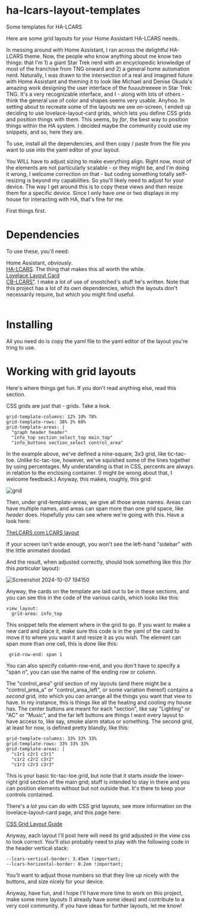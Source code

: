 # ha-lcars-layout-templates
Some templates for HA-LCARS

Here are some grid layouts for your Home Assistant HA-LCARS needs.

In messing around with Home Assistant, I ran across the delightful HA-LCARS theme. Now, the people who know anything about me know two things: that I'm 1) a giant Star Trek nerd with an encyclopedic knowledge of most of the franchise from TNG onward and 2) a general home automation nerd. Naturally, I was drawn to the intersection of a real and imagined future with Home Assistant and theming it to look like Michael and Denise Okuda's amazing work designing the user interface of the fuuuutreeeee in Star Trek: TNG. It's a very recognizable interface, and I - along with lots of others - think the general use of color and shapes seems very usable. Anyhoo. In setting about to recreate some of the layouts we see on-screen, I ended up deciding to use lovelace-layout-card grids, which lets you define CSS grids and position things with them. This seems, by *far*, the best way to position things within the HA system. I decided maybe the community could use my snippets, and so, here they are.

To use, install all the dependencies, and then copy / paste from the file you want to use into the yaml editor of your layout.

You WILL have to adjust sizing to make everything align. Right now, most of the elements are not particularly scalable - or they might be, and I'm doing it wrong, I welcome correction on that - but coding something totally self-resizing is beyond my capabilities. So you'll likely need to adjust for your device. The way I get around this is to copy these views and then resize them for a specific device. Since I only have one or two displays in my house for interacting with HA, that's fine for me.

First things first.

<h1>Dependencies</h1>

To use these, you'll need:

Home Assistant, *obviously*.<br>
<a href="https://github.com/th3jesta/ha-lcars">HA-LCARS</a>. The thing that makes this all worth the while.<br>
<a href="https://github.com/thomasloven/lovelace-layout-card">Lovelace Layout Card</a><br>
<a href="https://github.com/snootched/cb-lcars">CB-LCARS"</a>. I make a lot of use of snootched's stuff he's written. Note that this project has a lot of its own dependencies, which the layouts don't necessarily require, but which you might find useful.<br><br>

<h1>Installing</h1>

All you need do is copy the yaml file to the yaml editor of the layout you're tring to use.

<h1>Working with grid layouts</h1>

Here's where things get fun. If you don't read anything else, read this section.

CSS grids are just that - grids. Take a look.

```
grid-template-columns: 12% 10% 78%
grid-template-rows: 38% 2% 60%
grid-template-areas: |
  "graph header header"
  "info_top section_select_top main_top"
  "info_buttons section_select control_area"
```

In the example above, we've defined a nine-square, 3x3 grid, like tic-tac-toe. _Unlike_ tic-tac-toe, however, we've squished some of the lines together by using percentages. My understanding is that in CSS, percents are always in relation to the enclosing container. (I might be wrong about that, I welcome feedback.) Anyway, this makes, roughly, this grid:

![grid](https://github.com/user-attachments/assets/e110a1c7-10f8-4506-9d26-e4fdcdccccbf)

Then, under grid-template-areas, we give all those areas names. Areas can have multiple names, and areas can span more than one grid space, like _header_ does. Hopefully you can see where we're going with this. Have a look here:

<a href="https://www.thelcars.com/themes/nemesis-blue.html">TheLCARS.com LCARS layout</a>

If your screen isn't wide enough, you won't see the left-hand "sidebar" with the little animated doodad.

And the result, when adjusted correctly, should look something like this (for this _particular_ layout):

![Screenshot 2024-10-07 194150](https://github.com/user-attachments/assets/6da94ffd-f5e3-4314-8e00-85ff632e5633)

Anyway, the cards on the template are laid out to be in these sections, and you can see this in the code of the various cards, which looks like this:

```
view_layout:
  grid-area: info_top
```

This snippet tells the element where in the grid to go. If you want to make a new card and place it, make sure this code is in the yaml of the card to move it to where you want it and resize it as you wish. The element can span more than one cell, this is done like this:

```
 grid-row-end: span 1
```

You can also specify column-row-end, and you don't have to specify a "span _n_", you can use the name of the ending row or column.

The "control_area" grid section of my layouts (and there might be a "control_area_a" or "control_area_left", or some variation thereof) contains a _second_ grid, into which you can arrange all the things you want that view to have. In my instance, this is things like all the heating and cooling my house has. The center buttons are meant for each "section", like say "Lighting" or "AC" or "Music", and the far left buttons are things I want every layout to have access to, like say, smoke alarm status or something. The second grid, at least for now, is defined pretty blandly, like this:

```
grid-template-columns: 33% 33% 33%
grid-template-rows: 33% 33% 33%
grid-template-areas: |
  "c1r1 c2r1 c3r1"
  "c1r2 c2r2 c3r2"
  "c1r3 c2r3 c3r3"
```

This is your basic tic-tac-toe grid, but note that it starts _inside_ the lower-right grid section of the main grid; stuff is intended to stay in there and you can position elements without but not outside that. It's there to keep your controls contained.

There's a _lot_ you can do with CSS grid layouts, see more information on the lovelace-layout-card page, and this page here:

<a href="https://css-tricks.com/snippets/css/complete-guide-grid/">CSS Grid Layout Guide</a>

Anyway, each layout I'll post here will need its grid adjusted in the view css to look correct. You'll _also_ probably need to play with the following code in the header vertical stack:

```
--lcars-vertical-border: 3.45em !important;
--lcars-horizontal-border: 0.2em !important;
```

You'll want to adjust those numbers so that they line up nicely with the buttons, and size nicely for your device.

Anyway, have fun, and I hope I'll have more time to work on this project, make some more layouts (I already have some ideas) and contribute to a very cool community. If you have ideas for further layouts, let me know!
